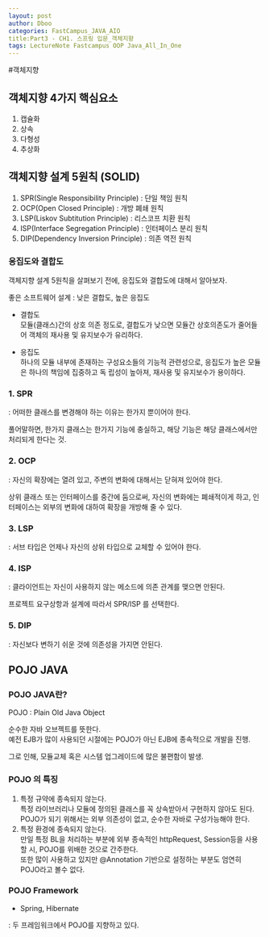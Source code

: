 ```yaml
---
layout: post
author: Dboo
categories: FastCampus_JAVA_AIO
title:Part3 - CH1. 스프링 입문_객체지향
tags: LectureNote Fastcampus OOP Java_All_In_One
---
```


#객체지향

## 객체지향 4가지 핵심요소

1. 캡슐화
2. 상속
3. 다형성
4. 추상화

## 객체지향 설계 5원칙 (SOLID)

1. SPR(Single Responsibility Principle) : 단일 책임 원칙
2. OCP(Open Closed Principle) : 개방 폐쇄 원칙
3. LSP(Liskov Subtitution Principle) : 리스코프 치환 원칙
4. ISP(Interface Segregation Principle) : 인터페이스 분리 원칙
5. DIP(Dependency Inversion Principle) : 의존 역전 원칙

### 응집도와 결합도

객체지향 설계 5원칙을 살펴보기 전에, 응집도와 결합도에 대해서 알아보자.

좋은 소프트웨어 설계 : 낮은 결합도, 높은 응집도

- 결합도  
모듈(클래스)간의 상호 의존 정도로, 결합도가 낮으면 모듈간 상호의존도가 줄어들어 객체의 재사용 및 유지보수가
유리하다.

- 응집도  
하나의 모듈 내부에 존재하는 구성요소들의 기능적 관련성으로, 응집도가 높은 모듈은 하나의 책임에 집중하고 독
립성이 높아져, 재사용 및 유지보수가 용이하다.

### 1. SPR

: 어떠한 클래스를 변경해야 하는 이유는 한가지 뿐이어야 한다.

풀어말하면, 한가지 클래스는 한가지 기능에 충실하고, 해당 기능은 해당 클래스에서만 처리되게 한다는 것.

### 2. OCP

: 자신의 확장에는 열려 있고, 주변의 변화에 대해서는 닫혀져 있어야 한다.

상위 클래스 또는 인터페이스를 중간에 둠으로써, 자신의 변화에는 폐쇄적이게 하고, 인터페이스는 외부의 변화에
대하여 확장을 개방해 줄 수 있다.

### 3. LSP

: 서브 타입은 언제나 자신의 상위 타입으로 교체할 수 있어야 한다.

### 4. ISP

: 클라이언트는 자신이 사용하지 않는 메소드에 의존 관계를 맺으면 안된다.

프로젝트 요구상항과 설계에 따라서 SPR/ISP 를 선택한다.

### 5. DIP

: 자신보다 변하기 쉬운 것에 의존성을 가지면 안된다.

## POJO JAVA

### POJO JAVA란?

POJO : Plain Old Java Object

순수한 자바 오브젝트를 뜻한다.  
예전 EJB가 많이 사용되던 시절에는 POJO가 아닌 EJB에 종속적으로 개발을 진행.

그로 인해, 모듈교체 혹은 시스템 업그레이드에 많은 불편함이 발생.

### POJO 의 특징

1. 특정 규약에 종속되지 않는다.  
  특정 라이브러리나 모듈에 정의된 클래스를 꼭 상속받아서 구현하지 않아도 된다.  
  POJO가 되기 위해서는 외부 의존성이 없고, 순수한 자바로 구성가능해야 한다.
2. 특정 환경에 종속되지 않는다.  
  만일 특정 BL을 처리하는 부분에 외부 종속적인 httpRequest, Session등을 사용할 시, POJO를 위배한
  것으로 간주한다.  
  또한 많이 사용하고 있지만 \@Annotation 기반으로 설정하는 부분도 엄연히 POJO라고 볼수 없다.

### POJO Framework

- Spring, Hibernate

: 두 프레임워크에서 POJO를 지향하고 있다.
